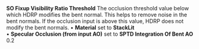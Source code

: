 <tr>
<td><strong>SO Fixup Visibility Ratio Threshold</strong></td>
<td>The occlusion threshold value below which HDRP modifies the bent normal. This helps to remove noise in the bent normals. If the occlusion input is above this value, HDRP does not modify the bent normals.</td>
<td>&#8226; <strong>Material</strong> set to <strong>StackLit</strong> <br/>&#8226; <strong>Specular Occlusion (from input AO)</strong> set to <strong>SPTD Integration Of Bent AO</strong></td>
<td>0.2</td>
</tr>

